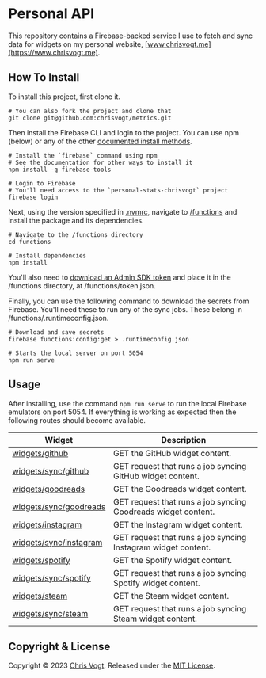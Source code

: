 # Personal API

This repository contains a Firebase-backed service I use to fetch and sync data for widgets on my personal website, [www.chrisvogt.me](https://www.chrisvogt.me).

## How To Install

To install this project, first clone it.

```
# You can also fork the project and clone that
git clone git@github.com:chrisvogt/metrics.git
```

Then install the Firebase CLI and login to the project. You can use npm (below) or any of the other [documented install methods](https://firebase.google.com/docs/cli#mac-linux-npm).

```
# Install the `firebase` command using npm
# See the documentation for other ways to install it
npm install -g firebase-tools
```

```
# Login to Firebase
# You'll need access to the `personal-stats-chrisvogt` project
firebase login
```

Next, using the version specified in [.nvmrc](./.nvmrc), navigate to [/functions](./functions) and install the package and its dependencies.

```
# Navigate to the /functions directory
cd functions
```

```
# Install dependencies
npm install
```

You'll also need to [download an Admin SDK token](https://console.firebase.google.com/u/1/project/personal-stats-chrisvogt/settings/serviceaccounts/adminsdk) and place it in the /functions directory, at /functions/token.json.

Finally, you can use the following command to download the secrets from Firebase. You'll need these to run any of the sync jobs. These belong in /functions/.runtimeconfig.json.

```
# Download and save secrets
firebase functions:config:get > .runtimeconfig.json
```

```
# Starts the local server on port 5054
npm run serve
```

## Usage

After installing, use the command `npm run serve` to run the local Firebase emulators on port 5054. If everything is working as expected then the following routes should become available.

| Widget | Description |
|--------|-------------|
| [widgets/github](http://localhost:5054/personal-stats-chrisvogt/us-central1/app/api/widgets/github) | GET the GitHub widget content.                                           |
| [widgets/sync/github](http://localhost:5054/personal-stats-chrisvogt/us-central1/app/api/widgets/github) | GET request that runs a job syncing GitHub widget content.          |
| [widgets/goodreads](http://localhost:5054/personal-stats-chrisvogt/us-central1/app/api/widgets/goodreads) | GET the Goodreads widget content.                                  |
| [widgets/sync/goodreads](http://localhost:5054/personal-stats-chrisvogt/us-central1/app/api/widgets/goodreads) | GET request that runs a job syncing Goodreads widget content. |
| [widgets/instagram](http://localhost:5054/personal-stats-chrisvogt/us-central1/app/api/widgets/instagram) | GET the Instagram widget content.                                  |
| [widgets/sync/instagram](http://localhost:5054/personal-stats-chrisvogt/us-central1/app/api/widgets/instagram) | GET request that runs a job syncing Instagram widget content. |
| [widgets/spotify](http://localhost:5054/personal-stats-chrisvogt/us-central1/app/api/widgets/spotify) | GET the Spotify widget content.                                        |
| [widgets/sync/spotify](http://localhost:5054/personal-stats-chrisvogt/us-central1/app/api/widgets/spotify) | GET request that runs a job syncing Spotify widget content.       |
| [widgets/steam](http://localhost:5054/personal-stats-chrisvogt/us-central1/app/api/widgets/steam) | GET the Steam widget content.                                              |
| [widgets/sync/steam](http://localhost:5054/personal-stats-chrisvogt/us-central1/app/api/widgets/steam) | GET request that runs a job syncing Steam widget content.             |

## Copyright & License

Copyright © 2023 [Chris Vogt](https://www.chrisvogt.me). Released under the [MIT License](LICENSE).
